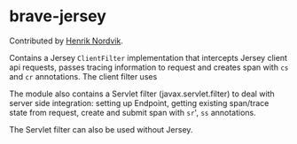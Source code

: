 # brave-jersey #

Contributed by [Henrik Nordvik](https://github.com/zerd).

Contains a Jersey `ClientFilter` implementation that intercepts Jersey client api requests,
passes tracing information to request and creates span with `cs` and `cr` annotations.
The client filter uses 

The module also contains a Servlet filter (javax.servlet.filter) to deal with server
side integration: setting up Endpoint, getting existing span/trace state from request,
create and submit span with `sr`', `ss` annotations.

The Servlet filter can also be used without Jersey. 
